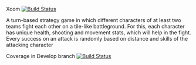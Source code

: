 Xcom
[![Build Status](https://travis-ci.com/FireWAV3/XCOM.svg?branch=main)](https://travis-ci.com/FireWAV3/XCOM)

A turn-based strategy game in which different characters of at least two teams fight each other on a tile-like battleground.
For this, each character has unique health, shooting and movement stats, which will help in the fight.
Every success on an attack is randomly based on distance and skills of the attacking character

Coverage in Develop branch
[![Build Status](https://travis-ci.com/FireWAV3/XCOM.svg?branch=Develop)](https://travis-ci.com/FireWAV3/XCOM)

